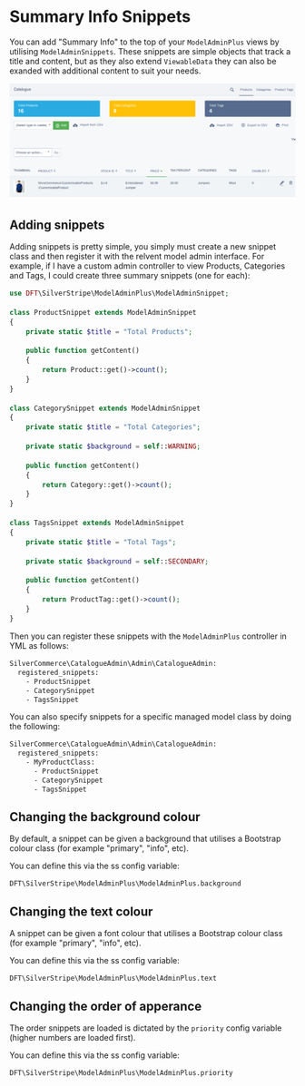 # Summary Info Snippets

You can add "Summary Info" to the top of your `ModelAdminPlus` views by utilising
`ModelAdminSnippets`. These snippets are simple objects that track a title and content,
but as they also extend `ViewableData` they can also be exanded with additional content
to suit your needs.

![Example Content Snippets](images/modeladminplus-snippets.png)

## Adding snippets

Adding snippets is pretty simple, you simply must create a new snippet class and then
register it with the relvent model admin interface. For example, if I have a custom
admin controller to view Products, Categories and Tags, I could create three summary
snippets (one for each):

```php
use DFT\SilverStripe\ModelAdminPlus\ModelAdminSnippet;

class ProductSnippet extends ModelAdminSnippet
{
    private static $title = "Total Products";
 
    public function getContent()
    {
        return Product::get()->count();
    }
}

class CategorySnippet extends ModelAdminSnippet
{
    private static $title = "Total Categories";

    private static $background = self::WARNING;
 
    public function getContent()
    {
        return Category::get()->count();
    }
}

class TagsSnippet extends ModelAdminSnippet
{
    private static $title = "Total Tags";

    private static $background = self::SECONDARY;
 
    public function getContent()
    {
        return ProductTag::get()->count();
    }
}
```

Then you can register these snippets with the `ModelAdminPlus` controller in YML as follows:

```YML
SilverCommerce\CatalogueAdmin\Admin\CatalogueAdmin:
  registered_snippets:
    - ProductSnippet
    - CategorySnippet
    - TagsSnippet
```

You can also specify snippets for a specific managed model class by doing the following:

```YML
SilverCommerce\CatalogueAdmin\Admin\CatalogueAdmin:
  registered_snippets:
    - MyProductClass:
      - ProductSnippet
      - CategorySnippet
      - TagsSnippet
```


## Changing the background colour

By default, a snippet can be given a background that utilises a Bootstrap colour class
(for example "primary", "info", etc).

You can define this via the ss config variable:

    DFT\SilverStripe\ModelAdminPlus\ModelAdminPlus.background

## Changing the text colour

A snippet can be given a font colour that utilises a Bootstrap colour class
(for example "primary", "info", etc).

You can define this via the ss config variable:

    DFT\SilverStripe\ModelAdminPlus\ModelAdminPlus.text

## Changing the order of apperance

The order snippets are loaded is dictated by the `priority` config variable (higher numbers are
loaded first).

You can define this via the ss config variable:

    DFT\SilverStripe\ModelAdminPlus\ModelAdminPlus.priority